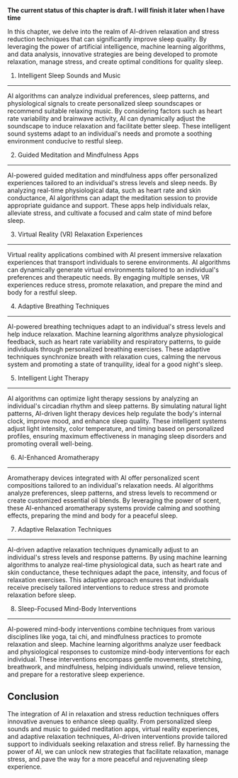 **The current status of this chapter is draft. I will finish it later when I have time**

In this chapter, we delve into the realm of AI-driven relaxation and stress reduction techniques that can significantly improve sleep quality. By leveraging the power of artificial intelligence, machine learning algorithms, and data analysis, innovative strategies are being developed to promote relaxation, manage stress, and create optimal conditions for quality sleep.

1. Intelligent Sleep Sounds and Music
-------------------------------------

AI algorithms can analyze individual preferences, sleep patterns, and physiological signals to create personalized sleep soundscapes or recommend suitable relaxing music. By considering factors such as heart rate variability and brainwave activity, AI can dynamically adjust the soundscape to induce relaxation and facilitate better sleep. These intelligent sound systems adapt to an individual's needs and promote a soothing environment conducive to restful sleep.

2. Guided Meditation and Mindfulness Apps
-----------------------------------------

AI-powered guided meditation and mindfulness apps offer personalized experiences tailored to an individual's stress levels and sleep needs. By analyzing real-time physiological data, such as heart rate and skin conductance, AI algorithms can adapt the meditation session to provide appropriate guidance and support. These apps help individuals relax, alleviate stress, and cultivate a focused and calm state of mind before sleep.

3. Virtual Reality (VR) Relaxation Experiences
----------------------------------------------

Virtual reality applications combined with AI present immersive relaxation experiences that transport individuals to serene environments. AI algorithms can dynamically generate virtual environments tailored to an individual's preferences and therapeutic needs. By engaging multiple senses, VR experiences reduce stress, promote relaxation, and prepare the mind and body for a restful sleep.

4. Adaptive Breathing Techniques
--------------------------------

AI-powered breathing techniques adapt to an individual's stress levels and help induce relaxation. Machine learning algorithms analyze physiological feedback, such as heart rate variability and respiratory patterns, to guide individuals through personalized breathing exercises. These adaptive techniques synchronize breath with relaxation cues, calming the nervous system and promoting a state of tranquility, ideal for a good night's sleep.

5. Intelligent Light Therapy
----------------------------

AI algorithms can optimize light therapy sessions by analyzing an individual's circadian rhythm and sleep patterns. By simulating natural light patterns, AI-driven light therapy devices help regulate the body's internal clock, improve mood, and enhance sleep quality. These intelligent systems adjust light intensity, color temperature, and timing based on personalized profiles, ensuring maximum effectiveness in managing sleep disorders and promoting overall well-being.

6. AI-Enhanced Aromatherapy
---------------------------

Aromatherapy devices integrated with AI offer personalized scent compositions tailored to an individual's relaxation needs. AI algorithms analyze preferences, sleep patterns, and stress levels to recommend or create customized essential oil blends. By leveraging the power of scent, these AI-enhanced aromatherapy systems provide calming and soothing effects, preparing the mind and body for a peaceful sleep.

7. Adaptive Relaxation Techniques
---------------------------------

AI-driven adaptive relaxation techniques dynamically adjust to an individual's stress levels and response patterns. By using machine learning algorithms to analyze real-time physiological data, such as heart rate and skin conductance, these techniques adapt the pace, intensity, and focus of relaxation exercises. This adaptive approach ensures that individuals receive precisely tailored interventions to reduce stress and promote relaxation before sleep.

8. Sleep-Focused Mind-Body Interventions
----------------------------------------

AI-powered mind-body interventions combine techniques from various disciplines like yoga, tai chi, and mindfulness practices to promote relaxation and sleep. Machine learning algorithms analyze user feedback and physiological responses to customize mind-body interventions for each individual. These interventions encompass gentle movements, stretching, breathwork, and mindfulness, helping individuals unwind, relieve tension, and prepare for a restorative sleep experience.

Conclusion
----------

The integration of AI in relaxation and stress reduction techniques offers innovative avenues to enhance sleep quality. From personalized sleep sounds and music to guided meditation apps, virtual reality experiences, and adaptive relaxation techniques, AI-driven interventions provide tailored support to individuals seeking relaxation and stress relief. By harnessing the power of AI, we can unlock new strategies that facilitate relaxation, manage stress, and pave the way for a more peaceful and rejuvenating sleep experience.
